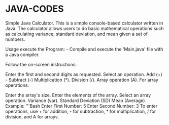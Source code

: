 # JAVA-CODES
Simple Java Calculator.
This is a simple console-based calculator written in Java. The calculator allows users to do basic mathematical operations such as calculating variance, standard deviation, and mean given a set of numbers.

Usage
execute the Program: - Compile and execute the 'Main.java' file with a Java compiler.

Follow the on-screen instructions:

Enter the first and second digits as requested.
Select an operation.
Add (+) - Subtract (-)
Multiplication (*).
Division (/).
Array operation (A).
For array operations:

Enter the array's size.
Enter the elements of the array.
Select an array operation.
Variance (var).
Standard Deviation (SD)
Mean (Average)
Example:
'''Bash Enter First Number: 5 Enter Second Number: 3 To enter operations, use + for addition, - for subtraction, * for multiplication, / for division, and A for arrays.
